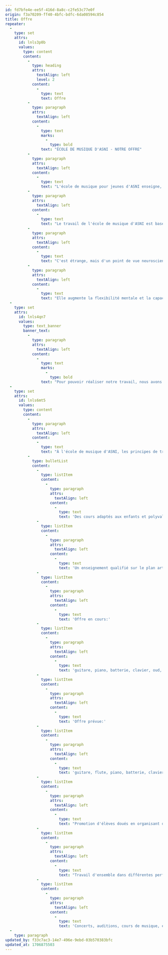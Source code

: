 ```yaml
---
id: fd7bfe4e-ee5f-416d-8a8c-c2fe53c77e0f
origin: f3a70209-ff40-4bfc-bdfc-6da08594c854
title: Offre
repeater:
  -
    type: set
    attrs:
      id: lnls3p0b
      values:
        type: content
        content:
          -
            type: heading
            attrs:
              textAlign: left
              level: 2
            content:
              -
                type: text
                text: Offre
          -
            type: paragraph
            attrs:
              textAlign: left
            content:
              -
                type: text
                marks:
                  -
                    type: bold
                text: "ÉCOLE DE MUSIQUE D'ASNI - NOTRE OFFRE"
          -
            type: paragraph
            attrs:
              textAlign: left
            content:
              -
                type: text
                text: "L'école de musique pour jeunes d'ASNI enseigne, indépendamment de toute autre représentation de genre, garçons et filles; tous les enfants d'ASNI et des environs sont admis dans la classe et sont bienvenus."
          -
            type: paragraph
            attrs:
              textAlign: left
            content:
              -
                type: text
                text: "Le travail de l'école de musique d'ASNI est basé sur la connaissance scientifique que l'éducation musicale a : la plus grande influence sur le développement neuronal de nos enfants."
          -
            type: paragraph
            attrs:
              textAlign: left
            content:
              -
                type: text
                text: "C'est étrange, mais d'un point de vue neuroscientifique, tout indique que la performance la plus inutile dont les humains sont capables - et qui est sans aucun doute un chant insouciant et involontaire - présente le plus grand avantage pour le développement du cerveau des enfants\" (Prof. Dr. Gerald Hüther, directeur du Centre de recherche en prévention neurobiologique de l'Université de Göttingen et de Mannheim / Heidelberg). L'éducation musicale est donc propice à l'enseignement général."
          -
            type: paragraph
            attrs:
              textAlign: left
            content:
              -
                type: text
                text: "Elle augmente la flexibilité mentale et la capacité de se concentrer rapidement sur une nouvelle pensée. Et comme l'a souligné le Rotman Research Institute, en Ontario, l'expression linguistique des enfants est positivement influencée par un travail musical."
  -
    type: set
    attrs:
      id: lnls4qn7
      values:
        type: text_banner
        banner_text:
          -
            type: paragraph
            attrs:
              textAlign: left
            content:
              -
                type: text
                marks:
                  -
                    type: bold
                text: "Pour pouvoir réaliser notre travail, nous avons besoin du soutien d'un large cercle de sponsors."
  -
    type: set
    attrs:
      id: lnls6mt5
      values:
        type: content
        content:
          -
            type: paragraph
            attrs:
              textAlign: left
            content:
              -
                type: text
                text: "À l'école de musique d'ASNI, les principes de travail suivants s'appliquent :"
          -
            type: bulletList
            content:
              -
                type: listItem
                content:
                  -
                    type: paragraph
                    attrs:
                      textAlign: left
                    content:
                      -
                        type: text
                        text: 'Des cours adaptés aux enfants et polyvalents'
              -
                type: listItem
                content:
                  -
                    type: paragraph
                    attrs:
                      textAlign: left
                    content:
                      -
                        type: text
                        text: 'Un enseignement qualifié sur le plan artistique et pédagogique par des professeurs qualifiés'
              -
                type: listItem
                content:
                  -
                    type: paragraph
                    attrs:
                      textAlign: left
                    content:
                      -
                        type: text
                        text: 'Offre en cours:'
              -
                type: listItem
                content:
                  -
                    type: paragraph
                    attrs:
                      textAlign: left
                    content:
                      -
                        type: text
                        text: 'guitare, piano, batterie, clavier, oud, banjo'
              -
                type: listItem
                content:
                  -
                    type: paragraph
                    attrs:
                      textAlign: left
                    content:
                      -
                        type: text
                        text: 'Offre prévue:'
              -
                type: listItem
                content:
                  -
                    type: paragraph
                    attrs:
                      textAlign: left
                    content:
                      -
                        type: text
                        text: 'guitare, flute, piano, batterie, clavier, ouds, violon, violoncelle, contrebasse'
              -
                type: listItem
                content:
                  -
                    type: paragraph
                    attrs:
                      textAlign: left
                    content:
                      -
                        type: text
                        text: "Promotion d'élèves doués en organisant des performances individuelles et des concerts"
              -
                type: listItem
                content:
                  -
                    type: paragraph
                    attrs:
                      textAlign: left
                    content:
                      -
                        type: text
                        text: "Travail d'ensemble dans différentes performances et groupes d'âge"
              -
                type: listItem
                content:
                  -
                    type: paragraph
                    attrs:
                      textAlign: left
                    content:
                      -
                        type: text
                        text: 'Concerts, auditions, cours de musique, événements'
  -
    type: paragraph
updated_by: f33c7ac3-14e7-496e-9ebd-03b570383bfc
updated_at: 1706875503
---
```

